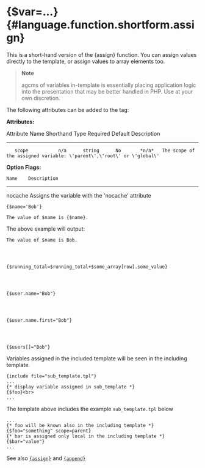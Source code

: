 {\$var=\...} {#language.function.shortform.assign}
============

This is a short-hand version of the {assign} function. You can assign
values directly to the template, or assign values to array elements too.

> **Note**
>
> agcms of variables in-template is essentially placing application
> logic into the presentation that may be better handled in PHP. Use at
> your own discretion.

The following attributes can be added to the tag:

**Attributes:**

   Attribute Name   Shorthand    Type    Required   Default  Description
  ---------------- ----------- -------- ---------- --------- -----------------------------------------------------------------------
       scope           n/a      string      No       *n/a*   The scope of the assigned variable: \'parent\',\'root\' or \'global\'

**Option Flags:**

    Name    Description
  --------- -----------------------------------------------------
   nocache  Assigns the variable with the \'nocache\' attribute


    {$name='Bob'}

    The value of $name is {$name}.

      

The above example will output:


    The value of $name is Bob.

      


    {$running_total=$running_total+$some_array[row].some_value}

      


    {$user.name="Bob"}

      


    {$user.name.first="Bob"}

      


    {$users[]="Bob"}

      

Variables assigned in the included template will be seen in the
including template.


    {include file="sub_template.tpl"}
    ...
    {* display variable assigned in sub_template *}
    {$foo}<br>
    ...

      

The template above includes the example `sub_template.tpl` below


    ...
    {* foo will be known also in the including template *}
    {$foo="something" scope=parent}
    {* bar is assigned only local in the including template *}
    {$bar="value"}
    ...

See also [`{assign}`](#language.function.assign) and
[`{append}`](#language.function.append)
